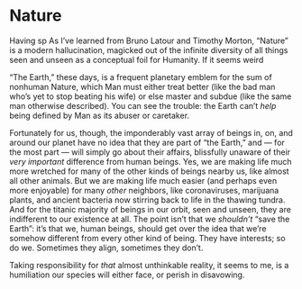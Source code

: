 # Nature

Having sp As I’ve learned from Bruno Latour and Timothy Morton, “Nature” is a modern hallucination, magicked out of the infinite diversity of all things seen and unseen as a conceptual foil for Humanity. If it seems weird 

“The Earth,” these days, is a frequent planetary emblem for the sum of nonhuman Nature, which Man must either treat better (like the bad man who’s yet to stop beating his wife) or else master and subdue (like the same man otherwise described). You can see the trouble: the Earth can’t _help_ being defined by Man as its abuser or caretaker.

Fortunately for us, though, the imponderably vast array of beings in, on, and around our planet have no idea that they are part of “the Earth,” and — for the most part — will simply go about their affairs, blissfully unaware of their _very important_ difference from human beings. Yes, we are making life much more wretched for many of the other kinds of beings nearby us, like almost all other animals. But we are making life much easier (and perhaps even more enjoyable) for many _other_ neighbors, like coronaviruses, marijuana plants, and ancient bacteria now stirring back to life in the thawing tundra. And for the titanic majority of beings in our orbit, seen and unseen, they are indifferent to our existence at all. The point isn’t that we _shouldn’t_ “save the Earth”: it’s that we, human beings, should get over the idea that we’re somehow different from every other kind of being. They have interests; so do we. Sometimes they align, sometimes they don’t.

Taking responsibility for _that_ almost unthinkable reality, it seems to me, is a humiliation our species will either face, or perish in disavowing.

